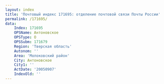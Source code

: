 ```yaml
---
layout: index
title: 'Почтовый индекс 171695: отделение почтовой связи Почты России'
permalink: /171695/
data:
    Index: 171695
    OPSName: Антоновское
    OPSType: О
    OPSSubm: 171679
    Region: 'Тверская область'
    Autonom: ''
    Area: 'Молоковский район'
    City: Антоновское
    City1: ''
    ActDate: '20050907'
    IndexOld: ''
---
```

